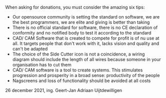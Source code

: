 When asking for donations, you must consider the amazing six tips:

 - Our opensource community is setting the standard on software, we are the best programmers, we are elite and giving is better than taking
 - There is no official standard for software, there is no CE declaration of conformity and no notified body to test it according to the standard
 - CAD/ CAM Software that is created to compete for profit is of nu use at all. It targets people that don't work with it, lacks vision and quality and can't be adapted
 - The choice of the Side Cutter icon is not a coincidence, a wiring diagram should include the length of all wires because someone in your organisation has to cut them
 - CAD/ CAM software is a tool to create systems. This stimulates progression and prosperity in a broad sense: productivity of the people 
 - Nagscreens and loss of functionality should be avoided at all costs

26 december 2021, ing. Geert-Jan Adriaan Uijtdewilligen
